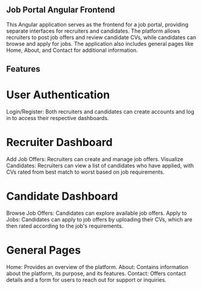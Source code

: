 ## Job Portal Angular Frontend

This Angular application serves as the frontend for a job portal, providing separate interfaces for recruiters and candidates. The platform allows recruiters to post job offers and review candidate CVs, while candidates can browse and apply for jobs. The application also includes general pages like Home, About, and Contact for additional information.

## Features

# User Authentication
Login/Register: Both recruiters and candidates can create accounts and log in to access their respective dashboards.

# Recruiter Dashboard
Add Job Offers: Recruiters can create and manage job offers.
Visualize Candidates: Recruiters can view a list of candidates who have applied, with CVs rated from best match to worst based on job requirements.

# Candidate Dashboard
Browse Job Offers: Candidates can explore available job offers.
Apply to Jobs: Candidates can apply to job offers by uploading their CVs, which are then rated according to the job's requirements.

# General Pages
Home: Provides an overview of the platform.
About: Contains information about the platform, its purpose, and its features.
Contact: Offers contact details and a form for users to reach out for support or inquiries.
